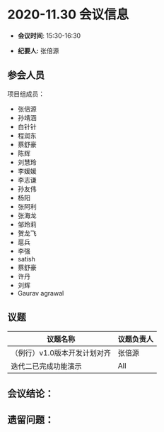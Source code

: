 # 2020-11.30 会议信息  

-  **会议时间**: 15:30-16:30

-  **纪要人:** 张倍源

## 参会人员
项目组成员：
- 张倍源
- 孙靖涵
- 白针针
- 程润东
- 蔡舒豪
- 陈辉
- 刘慧玲
- 李媛媛
- 李志谦
- 孙友伟
- 杨阳
- 张阿利
- 张海龙
- 邹玲莉
- 贺龙飞
- 扈兵
- 李强
- satish
- 蔡舒豪
- 许丹
- 刘辉
- Gaurav agrawal


## 议题

议题名称 | 议题负责人
---- | ----
（例行）v1.0版本开发计划对齐 | 张倍源
 迭代二已完成功能演示  |  All


## 会议结论：


## 遗留问题：


